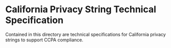 # California Privacy String Technical Specification

Contained in this directory are technical specifications for California privacy strings to support CCPA compliance. 
